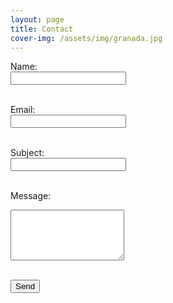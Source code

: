 ```yaml
---
layout: page
title: Contact
cover-img: /assets/img/granada.jpg
---
```


<form action="mailto:shelby@shelbypotts.com" method="post" enctype="text/plain">
  <label for="name">Name:</label><br>
  <input type="text" id="name" name="name" required><br><br>

  <label for="email">Email:</label><br>
  <input type="email" id="email" name="email" required><br><br>

  <label for="subject">Subject:</label><br>
  <input type="text" id="subject" name="subject" required><br><br>

  <label for="message">Message:</label><br>
  <textarea id="message" name="message" rows="5" required></textarea><br><br>

  <button type="submit">Send</button>
</form>